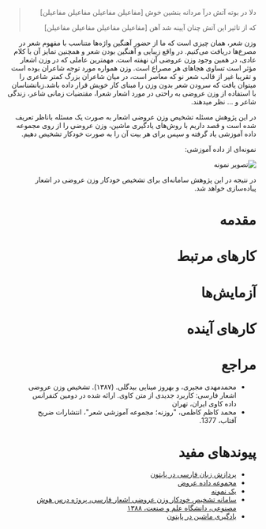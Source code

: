 <div dir=rtl>

> دلا در بوته آتش درآ مردانه بنشین خوش [مفاعیلن مفاعیلن مفاعیلن مفاعیلن]
>
> که از تاثیر این آتش چنان آیینه شد آهن [مفاعیلن مفاعیلن مفاعیلن مفاعیلن]

وزن شعر، همان  چیزی  است که ما از حضور آهنگین واژه‌ها متناسب با مفهوم شعر در مصرع‌ها دریافت می‌کنیم.  در واقع زیبایی و آهنگین بودن شعر و همچنین تمایز آن با کلام عادی، در همین وجود وزن عروضی آن نهفته است.  مهمترین عاملی که در وزن اشعار مؤثر است تساوی هجاهای هر مصراع است. وزن همواره مورد توجه شاعران بوده است و تقریبا غیر از قالب شعر نو که معاصر است، در میان شاعران بزرگ کمتر شاعری را میتوان یافت که سرودن شعر بدون وزن را مبنای کار خویش قرار داده باشد.زبانشناسان با استفاده از وزن عروضی به راحتی در مورد اشعار شعرا، مقتضیات زمانی شاعر، زندگی شاعر و ... نظر میدهند.

در این پژوهش مسئله تشخیص وزن عروضی اشعار به صورت یک مسئله باناظر تعریف شده است و قصد داریم با روش‌های یادگیری ماشین، وزن عروضی را از روی مجموعه داده آموزشی یاد گرفته و سپس برای هر بیت آن را به صورت خودکار تشخیص دهیم.
 
نمونه‌ای از داده آموزشی:

![تصویر نمونه](http://dadegan.ir/sites/default/files/uploads/dadegan/samples/D3911108c_Sample.jpg)

در نتیجه در این پژوهش سامانه‌ای برای تشخیص خودکار وزن عروضی در اشعار پیاده‌سازی خواهد شد.

# مقدمه
 
# کارهای مرتبط

# آزمایش‌ها

# کارهای آینده

# مراجع
+ محمدمهدی مجیری، و بهروز مینایی بیدگلی. (۱۳۸۷). تشخیص وزن عروضی اشعار فارسی: کاربرد جدیدی از متن کاوی. ارائه شده در دومین کنفرانس داده کاوی ایران، تهران
+ محمد کاظم کاظمی، "روزنه؛ مجموعه آموزشی شعر"، انتشارات ضریح آفتاب، 1377.

# پیوندهای مفید
+ [پردازش زبان فارسی در پایتون](http://www.sobhe.ir/hazm)
+ [مجموعه داده عروض](http://dadegan.ir/catalog/D3911108c)
+ [یک نمونه](http://www.prosody.ir/index.php?option=com_wrapper&view=wrapper&Itemid=29)
+ [سامانه تشخیص خودکار وزن عروضی اشعار فارسی، پروژه درس هوش مصنوعی، دانشگاه علم و صنعت، ۱۳۸۸](http://bayanbox.ir/id/9133545052522047323?download)
+ [یادگیری ماشین در پایتون](http://scikit-learn.org)
